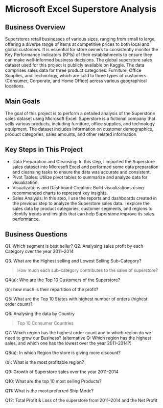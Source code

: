 # Microsoft Excel Superstore Analysis

## Business Overview
Superstores retail businesses of various sizes, ranging from small to large, offering a diverse range of items at competitive prices to both local and global customers. It is essential for store owners to consistently monitor the Key Performance Indicators (KPIs) of their establishments to ensure they can make well-informed business decisions. The global superstore sales dataset used for this project is publicly available on Kaggle. The data comprises sales data for three product categories: Furniture, Office Supplies, and Technology, which are sold to three types of customers (Consumer, Corporate, and Home Office) across various geographical locations.

## Main Goals
The goal of this project is to perform a detailed analysis of the Superstone sales dataset using Microsoft Excel. Superstore is a fictional company that sells various products, including furniture, office supplies, and technology equipment. The dataset includes information on customer demographics, product categories, sales amounts, and other related information.

## Key Steps in This Project
- Data Preparation and Cleansing: In this step, i imported the Superstore sales dataset into Microsoft Excel and performed some data preparation and cleansing tasks to ensure the data was accurate and consistent.
- Pivot Tables: Utilize pivot tables to summarize and analyze data for visualization.
- Visualizations and Dashboard Creation: Build visualizations using recommended charts to represent key insights.
- Sales Analysis: In this step, I use the reports and dashboards created in the previous step to analyze the Superstore sales data. I explore the sales data by product categories, customer segments, and regions to identify trends and insights that can help Superstone improve its sales performance.

## Business Questions
Q1. Which segment is best seller?
Q2. Analysing sales profit by each Category over the year 2011–2014

Q3. What are the Highest selling and Lowest Selling Sub-Category?

> How much each sub-category contributes to the sales of superstore?

Q4(a): Who are the Top 10 Customers of the Superstore?

(b): how much is their repartition of the profit?

Q5: What are the Top 10 States with highest number of orders (highest order count)?

Q6: Analysing the data by Country

> Top 10 Consumer Countries

Q7: Which region has the highest order count and in which region do we need to grow our Business? (alternative Q: Which region has the highest sales, and which one has the lowest over the year 2011–2014?)

Q8(a): In which Region the store is giving more discount?

(b): What is the most profitable region?

Q9: Growth of Superstore sales over the year 2011–2014

Q10: What are the top 10 most selling Products?

Q11: What is the most preferred Ship Mode?

Q12: Total Profit & Loss of the superstore from 2011–2014 and the Net Profit
